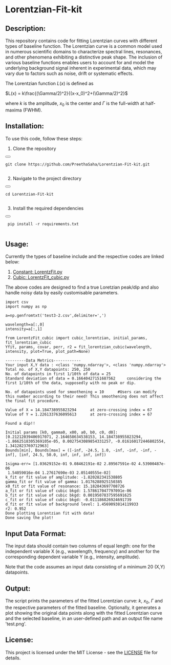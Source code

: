 # Lorentzian-Fit-kit

## Description:

This repository contains code for fitting Lorentzian curves with different types of baseline function. 
The Lorentzian curve is a common model used in numerous scientific domains to characterize spectral lines, resonances, and other phenomena exhibiting a distinctive peak shape. The inclusion of various baseline functions enables users to account for and model the underlying background signal inherent in experimental data, which may vary due to factors such as noise, drift or systematic effects.

The Lorentzian function $L(x)$ is defined as

$L(x) = k\frac{(\Gamma/2)^2}{(x-x_0)^2+(\Gamma/2)^2}$

where $k$ is the amplitude, $x_0$ is the center and $\Gamma$ is the full-width at half-maxima (FWHM).

 

## Installation:
To use this code, follow these steps:

1. Clone the repository

<div>
  <button class="copy-button" onclick="copyToClipboard(this.parentElement.nextElementSibling.textContent)"></button>
  <pre><code>git clone https://github.com/PreethaSaha/Lorentzian-Fit-kit.git
  </code></pre>
</div>

2. Navigate to the project directory

<div>
  <button class="copy-button" onclick="copyToClipboard(this.parentElement.nextElementSibling.textContent)"></button>
  <pre><code>cd Lorentzian-Fit-kit
  </code></pre>
</div>
   

3. Install the required dependencies

<div>
  <button class="copy-button" onclick="copyToClipboard(this.parentElement.nextElementSibling.textContent)"></button>
  <pre><code> pip install -r requirements.txt
  </code></pre>
</div>
  

## Usage:

Currently the types of baseline include and the respective codes are linked below:

1. [Constant: LorentzFit.py](https://github.com/PreethaSaha/Lorentzian-Fit-kit/blob/main/LorentzFit.py) 
2. [Cubic: LorentzFit_cubic.py](https://github.com/PreethaSaha/Lorentzian-Fit-kit/blob/main/LorentzFit_cubic.py)

The above codes are designed to find a true Loretzian peak/dip and also handle noisy data by easily customisable parameters.
```
import csv
import numpy as np

a=np.genfromtxt('test3-2.csv',delimiter=',')

wavelength=a[:,0]
intensity=a[:,1]

from LorentzFit_cubic import cubic_lorentzian, initial_params, fit_lorentzian_cubic
Yfit, params, covar, perr, r2 = fit_lorentzian_cubic(wavelength, intensity, plot=True, plot_path=None)
```

```
---------Data Metrics------------
Your input X,Y data : <class 'numpy.ndarray'>, <class 'numpy.ndarray'>
Total no. of X,Y datapoints: 250, 250
No. of datapoints in first 1/10th of data = 25
Standard deviation of data = 0.16640427151687562 	 considering the first 1/10th of the data, supposedly with no peak or dip.

No. of datapoints used for smoothening = 10 	 #Users can modify this number according to their need! This smoothening does not affect the final fit procedure.

Value of X = 14.184738955823294 	 at zero-crossing index = 67
Value of Y = 1.2261337636095613 	 at zero-crossing index = 67

Found a dip!!

Initial params [k0, gamma0, x00, a0, b0, c0, d0]:  [0.21212039406917071, 2.164658634538153, 14.184738955823294, -1.8662518305369105e-05, 0.0027543089854331257, -0.016160172446802554, 1.3412823769712963]
Bounds[min], Bounds[max] = ([-inf, -24.5, 1.0, -inf, -inf, -inf, -inf], [inf, 24.5, 50.0, inf, inf, inf, inf])

1sigma-err= [1.03629152e-01 9.08462191e-02 2.89567591e-02 4.53900487e-06
 1.54059016e-04 1.27617690e-03 2.05140555e-02]
k_fit or fit value of amplitude: -1.820282341538805
gamma_fit or fit value of gamma: 1.0176288925150385
x0_fit or fit value of resonance: 15.182843697708726
a_fit or fit value of cubic bkgd: 1.578617047797091e-06
b_fit or fit value of cubic bkgd: 0.0019507837595691625
c_fit or fit value of cubic bkgd: -0.011186826924691739
d_fit or fit value of background level: 1.4569093814119933
r2: 0.952
Done plotting Lorentzian fit with data!
Done saving the plot!
```

## Input Data Format:

The input data should contain two columns of equal length: one for the independent variable X (e.g., wavelength, frequency) and another for the corresponding dependent variable Y (e.g., intensity, amplitude). 

Note that the code assumes an input data consisting of a minimum 20 (X,Y) datapoints.

## Output:

The script prints the parameters of the fitted Lorentzian curve: $k$, $x_0$, $\Gamma$ and the respective parameters of the fitted baseline. Optionally, it generates a plot showing the original data points along with the fitted Lorentzian curve and the selected baseline, in an user-defined path and an output file name 'test.png'.


## License:

This project is licensed under the MIT License - see the [LICENSE](https://github.com/PreethaSaha/Lorentzian-Fit-kit/blob/main/LICENSE) file for details.



